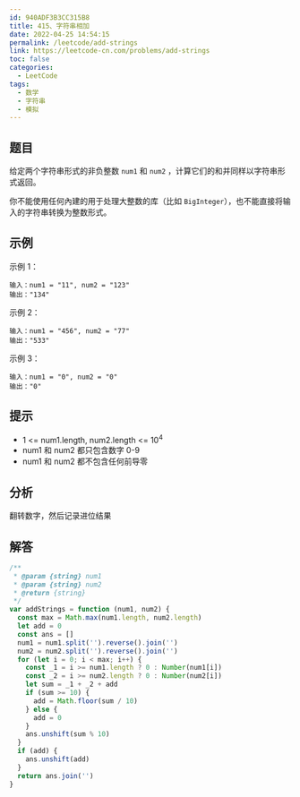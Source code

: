 ```yaml
---
id: 940ADF3B3CC315B8
title: 415、字符串相加
date: 2022-04-25 14:54:15
permalink: /leetcode/add-strings
link: https://leetcode-cn.com/problems/add-strings
toc: false
categories:
  - LeetCode
tags:
  - 数学
  - 字符串
  - 模拟
---
```


<Level type='easy'/>

## 题目

给定两个字符串形式的非负整数 `num1` 和 `num2` ，计算它们的和并同样以字符串形式返回。

你不能使用任何內建的用于处理大整数的库（比如 `BigInteger`），也不能直接将输入的字符串转换为整数形式。

## 示例

示例 1：

```text
输入：num1 = "11", num2 = "123"
输出："134"
```

示例 2：

```text
输入：num1 = "456", num2 = "77"
输出："533"
```

示例 3：

```text
输入：num1 = "0", num2 = "0"
输出："0"
```

## 提示

- 1 <= num1.length, num2.length <= 10<sup>4</sup>
- num1 和 num2 都只包含数字 0-9
- num1 和 num2 都不包含任何前导零

## 分析

翻转数字，然后记录进位结果

## 解答

```javascript
/**
 * @param {string} num1
 * @param {string} num2
 * @return {string}
 */
var addStrings = function (num1, num2) {
  const max = Math.max(num1.length, num2.length)
  let add = 0
  const ans = []
  num1 = num1.split('').reverse().join('')
  num2 = num2.split('').reverse().join('')
  for (let i = 0; i < max; i++) {
    const _1 = i >= num1.length ? 0 : Number(num1[i])
    const _2 = i >= num2.length ? 0 : Number(num2[i])
    let sum = _1 + _2 + add
    if (sum >= 10) {
      add = Math.floor(sum / 10)
    } else {
      add = 0
    }
    ans.unshift(sum % 10)
  }
  if (add) {
    ans.unshift(add)
  }
  return ans.join('')
}
```
